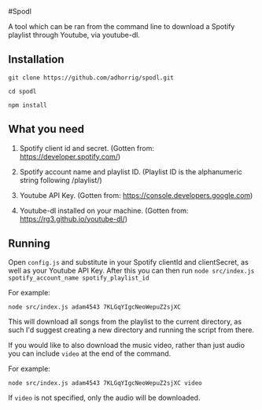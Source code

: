 #Spodl

A tool which can be ran from the command line to download a Spotify playlist through Youtube, via youtube-dl.

## Installation

```
git clone https://github.com/adhorrig/spodl.git
```

```
cd spodl
```

```
npm install
```

## What you need

1) Spotify client id and secret. (Gotten from: https://developer.spotify.com/)

2) Spotify account name and playlist ID. (Playlist ID is the alphanumeric string following /playlist/)

2) Youtube API Key. (Gotten from: https://console.developers.google.com)

3) Youtube-dl installed on your machine. (Gotten from: https://rg3.github.io/youtube-dl/)

## Running

Open ```config.js``` and substitute in your Spotify clientId and clientSecret, as well as your Youtube API Key. After this you can then run ```node src/index.js spotify_account_name spotify_playlist_id```

For example:

```
node src/index.js adam4543 7KLGqYIgcNeoWepuZ2sjXC
```

This will download all songs from the playlist to the current directory, as such I'd suggest creating a new directory and running the script from there.

If you would like to also download the music video, rather than just audio you can include ```video``` at the end of the command.

For example:

```
node src/index.js adam4543 7KLGqYIgcNeoWepuZ2sjXC video
```

If ```video``` is not specified, only the audio will be downloaded.
